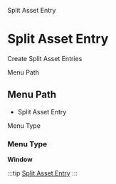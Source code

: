
Split Asset Entry
# Split Asset Entry


Create Split Asset Entries

Menu Path
## Menu Path



- Split Asset Entry

Menu Type
### Menu Type

**Window**


:::tip
[Split Asset Entry](functional-guide/window/window-split-asset-entry.md)
:::